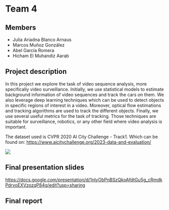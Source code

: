 # Team 4

## Members
* Julia Ariadna Blanco Arnaus
* Marcos Muñoz González
* Abel García Romera
* Hicham El Muhandiz Aarab

## Project description

In this project we explore the task of video sequence analysis, more specifically video surveillance. Initially, we use statistical models to estimate background information of video sequences and track the cars on them. We also leverage deep learning techniques which can be used to detect objects in specific regions of interest in a video.  Moreover, optical flow estimations and tracking algorithms are used to track the different objects. Finally, we use several useful metrics for the task of tracking. Those techniques are suitable for surveillance, robotics, or any other field where video analysis is important.

The dataset used is CVPR 2020 AI City Challenge - Track1. Which can be found on: https://www.aicitychallenge.org/2023-data-and-evaluation/

![](https://github.com/mcv-m6-video/mcv-m6-2023-team4/blob/main/Week%205/data/cars.gif?raw=true)
## Final presentation slides
https://docs.google.com/presentation/d/1nIyObPnBSzQkoAfdtGu5g_cRmdkPdrvoEXVzozqP84g/edit?usp=sharing

## Final report
